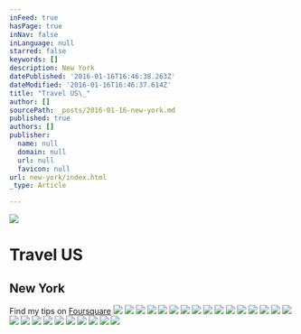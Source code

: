 ```yaml
---
inFeed: true
hasPage: true
inNav: false
inLanguage: null
starred: false
keywords: []
description: New York
datePublished: '2016-01-16T16:46:38.263Z'
dateModified: '2016-01-16T16:46:37.614Z'
title: "Travel US\_"
author: []
sourcePath: _posts/2016-01-16-new-york.md
published: true
authors: []
publisher:
  name: null
  domain: null
  url: null
  favicon: null
url: new-york/index.html
_type: Article

---
```

![](https://the-grid-user-content.s3-us-west-2.amazonaws.com/d7d05e5c-8f0b-46b8-be48-cef3658fd1ce.jpg)

# Travel US 

## New York

Find my tips on [Foursquare][0]
![](https://s3-us-west-2.amazonaws.com/the-grid-img/p/beebf6297361ddd473de625521626ce7b594ef51.jpg)
![](https://the-grid-user-content.s3-us-west-2.amazonaws.com/36213f5c-449c-4821-9ce7-6c8b1273e650.jpg)
![](https://the-grid-user-content.s3-us-west-2.amazonaws.com/45c85641-f595-403c-b905-d3e4701c7ace.jpg)
![](https://the-grid-user-content.s3-us-west-2.amazonaws.com/272671f9-baa2-481f-a734-ab4eec00a3c0.jpg)
![](https://s3-us-west-2.amazonaws.com/the-grid-img/p/51b9e3b20dc1cc8a7876f12f091c02d89e7b19ce.jpg)
![](https://the-grid-user-content.s3-us-west-2.amazonaws.com/17e966a6-2124-4e0b-9da7-05b2c1643d5b.jpg)
![](https://s3-us-west-2.amazonaws.com/the-grid-img/p/08e77d7b5e6bccfcbbc0011e31a5c06d015a23b0.jpg)
![](https://the-grid-user-content.s3-us-west-2.amazonaws.com/de209037-b882-461e-b5b8-0f1507b6117c.jpg)
![](https://s3-us-west-2.amazonaws.com/the-grid-img/p/20c91051f34c79f79ab06eb8c4a596ccf5f7cd7e.jpg)
![](https://s3-us-west-2.amazonaws.com/the-grid-img/p/95f2813d6325e1c5b0dc865e9c8b8183e7576e7b.jpg)
![](https://the-grid-user-content.s3-us-west-2.amazonaws.com/5e90e5d2-e4d0-4228-baf0-cf9ddc8fd20b.jpg)
![](https://s3-us-west-2.amazonaws.com/the-grid-img/p/2a0fa2686c3ebebb014bd1fea3652e51e0d9a3c2.jpg)
![](https://s3-us-west-2.amazonaws.com/the-grid-img/p/991fd2365376e3dfb9330a12dd6ddb9c215adb20.jpg)
![](https://s3-us-west-2.amazonaws.com/the-grid-img/p/0fd1dc761b18f43fc10456e3c54511d540cbc5eb.jpg)
![](https://s3-us-west-2.amazonaws.com/the-grid-img/p/2e0b5ab2d324e23f4561158949997ba471312fd4.jpg)
![](https://the-grid-user-content.s3-us-west-2.amazonaws.com/748d53b4-e164-4823-980b-5fa0a8c5c236.jpg)
![](https://s3-us-west-2.amazonaws.com/the-grid-img/p/a4506834e496c849fd3e3e885097dcc7af42e20c.jpg)
![](https://the-grid-user-content.s3-us-west-2.amazonaws.com/f74f731e-a58d-4504-b912-2525c34d3100.jpg)
![](https://s3-us-west-2.amazonaws.com/the-grid-img/p/9c9c8e9ab2350b83867a8a8c48b7acc9e98e2463.jpg)
![](https://s3-us-west-2.amazonaws.com/the-grid-img/p/1deb95826784f4af6d2883ef9020f355f5b2d6d8.jpg)
![](https://s3-us-west-2.amazonaws.com/the-grid-img/p/b6395606ee11ec2e494f8699d016038e6a62cc4b.jpg)
![](https://s3-us-west-2.amazonaws.com/the-grid-img/p/2f1964e7e514eedcc06c28511a5729611b450c0e.jpg)
![](https://the-grid-user-content.s3-us-west-2.amazonaws.com/8163e929-bc96-473f-9530-b31c16c0b5df.jpg)
![](https://s3-us-west-2.amazonaws.com/the-grid-img/p/41c22444e16233d483907f1f431d8850d9326039.jpg)
![](https://the-grid-user-content.s3-us-west-2.amazonaws.com/6ffebfa5-e7c1-41dd-a6c0-6afa29f3f289.jpg)
![](https://s3-us-west-2.amazonaws.com/the-grid-img/p/a4e9be478ad42b8924d36eec3bc83d463de3931d.jpg)

[0]: https://de.foursquare.com/skylinelady/list/nyc